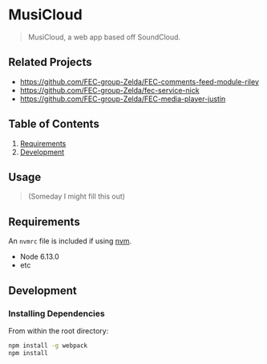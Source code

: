 # MusiCloud

> MusiCloud, a web app based off SoundCloud. 

## Related Projects

  - https://github.com/FEC-group-Zelda/FEC-comments-feed-module-riley
  - https://github.com/FEC-group-Zelda/fec-service-nick
  - https://github.com/FEC-group-Zelda/FEC-media-player-justin

## Table of Contents

1. [Requirements](#requirements)
1. [Development](#development)

## Usage

> (Someday I might fill this out) 

## Requirements

An `nvmrc` file is included if using [nvm](https://github.com/creationix/nvm).

- Node 6.13.0
- etc

## Development

### Installing Dependencies

From within the root directory:

```sh
npm install -g webpack
npm install
```

